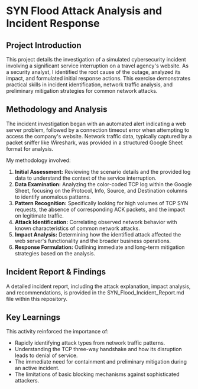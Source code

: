 # **SYN Flood Attack Analysis and Incident Response**

## **Project Introduction**

This project details the investigation of a simulated cybersecurity incident involving a significant service interruption on a travel agency's website. As a security analyst, I identified the root cause of the outage, analyzed its impact, and formulated initial response actions. This exercise demonstrates practical skills in incident identification, network traffic analysis, and preliminary mitigation strategies for common network attacks.

## **Methodology and Analysis**

The incident investigation began with an automated alert indicating a web server problem, followed by a connection timeout error when attempting to access the company's website. Network traffic data, typically captured by a packet sniffer like Wireshark, was provided in a structured Google Sheet format for analysis.

My methodology involved:

1. **Initial Assessment:** Reviewing the scenario details and the provided log data to understand the context of the service interruption.  
2. **Data Examination:** Analyzing the color-coded TCP log within the Google Sheet, focusing on the Protocol, Info, Source, and Destination columns to identify anomalous patterns.  
3. **Pattern Recognition:** Specifically looking for high volumes of TCP SYN requests, the absence of corresponding ACK packets, and the impact on legitimate traffic.  
4. **Attack Identification:** Correlating observed network behavior with known characteristics of common network attacks.  
5. **Impact Analysis:** Determining how the identified attack affected the web server's functionality and the broader business operations.  
6. **Response Formulation:** Outlining immediate and long-term mitigation strategies based on the analysis.

## **Incident Report & Findings**

A detailed incident report, including the attack explanation, impact analysis, and recommendations, is provided in the SYN\_Flood\_Incident\_Report.md file within this repository.

## **Key Learnings**

This activity reinforced the importance of:

* Rapidly identifying attack types from network traffic patterns.  
* Understanding the TCP three-way handshake and how its disruption leads to denial of service.  
* The immediate need for containment and preliminary mitigation during an active incident.  
* The limitations of basic blocking mechanisms against sophisticated attackers.